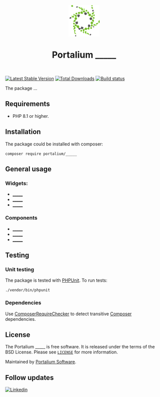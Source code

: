 <p align="center">
    <a href="https://github.com/portalium" target="_blank">
        <img src="https://raw.githubusercontent.com/demirmehmet0/portalium-efe/main/portalium_logo.png" height="100px">
    </a>
    <h1 align="center">Portalium _____</h1>
    <br>
</p>

[![Latest Stable Version](https://poser.pugx.org/portalium/_____/v/stable.png)](https://packagist.org/packages/portalium/_____)
[![Total Downloads](https://poser.pugx.org/portalium/_____/downloads.png)](https://packagist.org/packages/portalium/_____)
[![Build status](https://github.com/portalium/_____/workflows/build/badge.svg)](https://github.com/portalium/_____/actions?query=workflow%3Abuild)

The package ...

## Requirements

- PHP 8.1 or higher.

## Installation

The package could be installed with composer:

```shell
composer require portalium/_____
```

## General usage

### Widgets:

- [_____](docs/widgets/_____.md)
- [_____](docs/widgets/_____.md)
- [_____](docs/widgets/_____.md)

### Components

- [_____](docs/components/_____.md)
- [_____](docs/components/_____.md)
- [_____](docs/components/_____.md)

## Testing

### Unit testing

The package is tested with [PHPUnit](https://phpunit.de/). To run tests:

```shell
./vendor/bin/phpunit
```

### Dependencies

Use [ComposerRequireChecker](https://github.com/maglnet/ComposerRequireChecker) to detect transitive 
[Composer](https://getcomposer.org/) dependencies.

## License

The Portalium _____ is free software. It is released under the terms of the BSD License.
Please see [`LICENSE`](./LICENSE.md) for more information.

Maintained by [Portalium Software](https://www.yiiframework.com/).

## Follow updates
[![Linkedin](https://img.shields.io/badge/linkedin-join-1DA1F2?style=flat&logo=linkedin)](https://www.linkedin.com/company/diginova-informatics/)